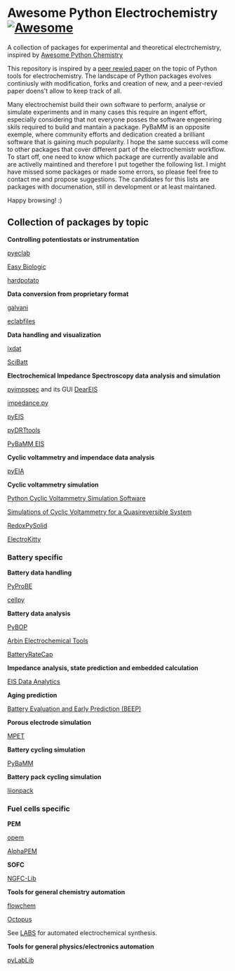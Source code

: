 # Awesome Python Electrochemistry [![Awesome](https://cdn.rawgit.com/sindresorhus/awesome/d7305f38d29fed78fa85652e3a63e154dd8e8829/media/badge.svg)](https://github.com/sindresorhus/awesome)

A collection of packages for experimental and theoretical electrchemistry, inspired by [Awesome Python Chemistry](https://github.com/lmmentel/awesome-python-chemistry)

This repository is inspired by a [peer rewied paper](https://iopscience.iop.org/article/10.1149/2754-2734/acff0b) on the topic of Python tools for electrochemistry. The landscape of Python packages evolves continiusly with modification, forks and creation of new, and a peer-revied paper doens't allow to keep track of all.

Many electrochemist build their own software to perform, analyse or simulate experiments and in many cases this require an ingent effort, especially considering that not everyone posses the software engeeniring skils required to build and mantain a package. PyBaMM is an opposite exemple, where community efforts and dedication created a brilliant software that is gaining much popularity. I hope the same success will come to other packages that cover different part of the electrochemistr workflow. To start off, one need to know which package are currently available and are activelly maintined and therefore I put together the following list. I might have missed some packages or made some errors, so please feel free to contact me and propose suggestions. The candidates for this lists are packages with documenation, still in development or at least maintaned.

Happy browsing! :)

## Collection of packages by topic

**Controlling potentiostats or instrumentation**

[pyeclab](https://github.com/federicoscarpioni/pyeclab)

[Easy Biologic](https://github.com/bicarlsen/easy-biologic)

[hardpotato](https://github.com/jrlLAB/hardpotato)

**Data conversion from proprietary format**

[galvani](https://github.com/echemdata/galvani)

[eclabfiles](https://github.com/vetschn/eclabfiles)

**Data handling and visualization**

[ixdat](https://github.com/ixdat/ixdat)

[SciBatt](https://github.com/amundmr/SciBatt)

**Electrochemical Impedance Spectroscopy data analysis and simulation**

[pyimpspec](https://github.com/vyrjana/pyimpspec?tab=readme-ov-file) and its GUI [DearEIS](https://github.com/vyrjana/DearEIS)

[impedance.py](https://github.com/ECSHackWeek/impedance.py)

[pyEIS](https://github.com/kbknudsen/PyEIS/tree/master)

[pyDRTtools](https://github.com/ciuccislab/pyDRTtools)

[PyBaMM EIS](https://github.com/pybamm-team/pybamm-eis)

**Cyclic voltammetry and impendace data analysis**

[pyEIA](https://github.com/thomastu/pyEIA)

**Cyclic voltammetry simulation**

[Python Cyclic Voltammetry Simulation Software](https://github.com/kiranvad/pyMECSim?tab=readme-ov-file)

[Simulations of Cyclic Voltammetry for a Quasireversible System](https://github.com/tristanCB/quasi-reversible-cyclic-voltametry)

[RedoxPySolid](https://github.com/Aleksei-Marianov/RedoxPySolid)

[ElectroKitty](https://github.com/RedrumKid/ElectroKitty/tree/master)

### Battery specific

**Battery data handling**

[PyProBE](https://github.com/ImperialCollegeLondon/PyProBE?tab=readme-ov-file)

[cellpy](https://github.com/jepegit/cellpy)

**Battery data analysis**

[PyBOP](https://github.com/pybop-team/PyBOP)

[Arbin Electrochemical Tools](https://github.com/vince-wu/electrochem)

[BatteryRateCap](https://github.com/BatteryDesign/BatteryRateCap)

**Impedance analysis, state prediction and embedded calculation**

[EIS Data Analytics](https://git.rwth-aachen.de/isea/eis_data_analytics)

**Aging prediction**


[Battery Evaluation and Early Prediction (BEEP)](https://github.com/tri-amdd/beep)

**Porous electrode simulation**

[MPET](https://github.com/TRI-AMDD/mpet)

**Battery cycling simulation**

[PyBaMM](https://github.com/pybamm-team/PyBaMM)

**Battery pack cycling simulation**

[liionpack](https://github.com/pybamm-team/liionpack)

### Fuel cells specific

**PEM**

[opem](https://github.com/ECSIM/opem)

[AlphaPEM](https://github.com/gassraphael/AlphaPEM)

**SOFC**

[NGFC-Lib](https://github.com/NGFC-Lib/NGFC-Lib)

**Tools for general chemistry automation**

[flowchem](https://github.com/cambiegroup/flowchem)

[Octopus](https://github.com/richardingham/octopus)

See [LABS](https://aces.onlinelibrary.wiley.com/doi/full/10.1002/asia.202300380) for automated electrochemical synthesis.

**Tools for general physics/electronics automation**

[pyLabLib](https://github.com/AlexShkarin/pyLabLib/tree/main?tab=readme-ov-file)
